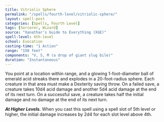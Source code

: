```yaml
---
title: Vitriolic Sphere
permalink: "/spells/fourth-level/vitriolic-sphere/"
layout: spell-post
categories: [Spells, Fourth Level]
tags: [Sorcerer, Wizard]
source: "Xanathar's Guide to Everything (XGE)"
spell-level: 4th-level
school: Evocation
casting-time: "1 Action"
range: "150 feet"
components: "V, S, M (a drop of giant slug bile)"
duration: "Instantaneous"
---
```


You point at a location within range, and a glowing 1-foot-diameter ball of emerald acid streaks there and explodes in a 20-foot-radius sphere. Each creature in that area must make a Dexterity saving throw. On a failed save, a creature takes 10d4 acid damage and another 5d4 acid damage at the end of its next turn. On a successful save, a creature takes half the initial damage and no damage at the end of its next turn.

***At Higher Levels.*** When you cast this spell using a spell slot of 5th level or higher, the initial damage increases by 2d4 for each slot level above 4th.
